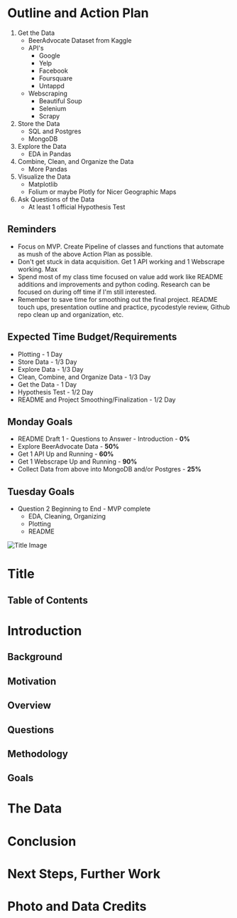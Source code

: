 # Outline and Action Plan

1. Get the Data
    * BeerAdvocate Dataset from Kaggle
    * API's 
        * Google
        * Yelp
        * Facebook
        * Foursquare
        * Untappd
    * Webscraping
        * Beautiful Soup
        * Selenium
        * Scrapy
2. Store the Data
    * SQL and Postgres
    * MongoDB
3. Explore the Data
    * EDA in Pandas
4. Combine, Clean, and Organize the Data
    * More Pandas
5. Visualize the Data
    * Matplotlib
    * Folium or maybe Plotly for Nicer Geographic Maps
6. Ask Questions of the Data
    * At least 1 official Hypothesis Test


## Reminders
* Focus on MVP. Create Pipeline of classes and functions that automate as mush of the above Action Plan as possible.
* Don't get stuck in data acquisition. Get 1 API working and 1 Webscrape working. Max
* Spend most of my class time focused on value add work like README additions and improvements and python coding. Research can be focused on during off time if I'm still interested.
* Remember to save time for smoothing out the final project. README touch ups, presentation outline and practice, pycodestyle review, Github repo clean up and organization, etc.

## Expected Time Budget/Requirements
* Plotting - 1 Day
* Store Data - 1/3 Day
* Explore Data - 1/3 Day
* Clean, Combine, and Organize Data - 1/3 Day
* Get the Data - 1 Day
* Hypothesis Test - 1/2 Day
* README and Project Smoothing/Finalization - 1/2 Day

## Monday Goals
* README Draft 1 - Questions to Answer - Introduction - **0%**
* Explore BeerAdvocate Data -  **50%**
* Get 1 API Up and Running - **60%**
* Get 1 Webscrape Up and Running - **90%**
* Collect Data from above into MongoDB and/or Postgres - **25%**

## Tuesday Goals
* Question 2 Beginning to End - MVP complete
    * EDA, Cleaning, Organizing
    * Plotting
    * README


![Title Image]()

# Title

## Table of Contents

# Introduction

## Background
## Motivation
## Overview
## Questions
## Methodology
## Goals

# The Data




# Conclusion

# Next Steps, Further Work

# Photo and Data Credits